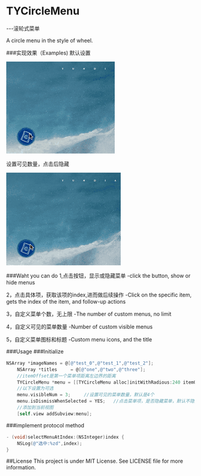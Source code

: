 # TYCircleMenu
---滚轮式菜单

A circle menu in the style of wheel. 

###实现效果（Examples)
默认设置

![](default_type.gif)

设置可见数量，点击后隐藏

![](custom_type.gif)


###Waht you can do 
1,点击按钮，显示或隐藏菜单
-click the button, show or hide menus

2，点击具体项，获取该项的index,进而做后续操作
-Click on the specific item, gets the index of the item, and follow-up actions

3，自定义菜单个数，无上限
-The number of custom menus, no limit

4，自定义可见的菜单数量
-Number of custom visible menus

5，自定义菜单图标和标题
-Custom menu icons, and the title

###Usage
###Initialize
```objective-c
NSArray *imageNames = @[@"test_0",@"test_1",@"test_2"];
    NSArray *titles     = @[@"one",@"two",@"three"];
    //itemOffset是第一个菜单项距离左边界的距离
    TYCircleMenu *menu = [[TYCircleMenu alloc]initWithRadious:240 itemOffset:20 imageArray:imageNames titleArray:titles menuDelegate:self];
    //以下设置为可选
    menu.visibleNum = 3;     //设置可见的菜单数量，默认是4个
    menu.isDismissWhenSelected = YES;   //点击菜单项，是否隐藏菜单，默认不隐藏
    //添加到当前视图
    [self.view addSubview:menu];
   ```

###implement protocol method
```objective-c
- (void)selectMenuAtIndex:(NSInteger)index {
    NSLog(@"选中:%zd",index);
}
```

##License
This project is under MIT License. See LICENSE file for more information.
